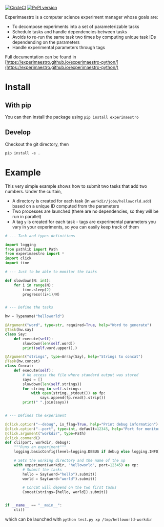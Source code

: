 [![CircleCI](https://circleci.com/gh/experimaestro/experimaestro-python.svg?style=svg)](https://circleci.com/gh/experimaestro/experimaestro-python)
[![PyPI version](https://badge.fury.io/py/experimaestro.svg)](https://badge.fury.io/py/experimaestro)

Experimaestro is a computer science experiment manager whose goals are:

* To decompose experiments into a set of parameterizable tasks
* Schedule tasks and handle dependencies between tasks
* Avoids to re-run the same task two times by computing unique task IDs dependending on the parameters
* Handle experimental parameters through tags

Full documentation can be found in [https://experimaestro.github.io/experimaestro-python/](https://experimaestro.github.io/experimaestro-python/)

# Install

## With pip

You can then install the package using `pip install experimaestro`

## Develop

Checkout the git directory, then

```
pip install -e .
```

# Example

This very simple example shows how to submit two tasks that add two numbers.
Under the curtain, 

- A directory is created for each task (in `workdir/jobs/helloworld.add`)
  based on a unique ID computed from the parameters
- Two processes are launched (there are no dependencies, so they will be run in parallel)
- A tag `y` is created for each task - tags are experimental parameters you vary in your experiments,
  so you can easily keep track of them


```python
# --- Task and types definitions

import logging
from pathlib import Path
from experimaestro import *
import click
import time

# --- Just to be able to monitor the tasks

def slowdown(N: int):
    for i in range(N):
        time.sleep(2)
        progress((i+1)/N)


# --- Define the tasks

hw = Typename("helloworld")

@Argument("word", type=str, required=True, help="Word to generate")
@Task(hw.say)
class Say:
    def execute(self):
        slowdown(len(self.word))
        print(self.word.upper(),)

@Argument("strings", type=Array(Say), help="Strings to concat")
@Task(hw.concat)
class Concat:
    def execute(self):
        # We access the file where standard output was stored
        says = []
        slowdown(len(self.strings))
        for string in self.strings:
            with open(string._stdout()) as fp:
                says.append(fp.read().strip())
        print(" ".join(says))


# --- Defines the experiment

@click.option("--debug", is_flag=True, help="Print debug information")
@click.option("--port", type=int, default=12345, help="Port for monitoring")
@click.argument("workdir", type=Path)
@click.command()
def cli(port, workdir, debug):
    """Runs an experiment"""
    logging.basicConfig(level=logging.DEBUG if debug else logging.INFO)

    # Sets the working directory and the name of the xp
    with experiment(workdir, "helloworld", port=12345) as xp:
        # Submit the tasks
        hello = Say(word="hello").submit()
        world = Say(word="world").submit()

        # Concat will depend on the two first tasks
        Concat(strings=[hello, world]).submit()


if __name__ == "__main__":
    cli()
```

which can be launched with `python test.py xp /tmp/helloworld-workdir`